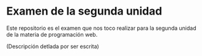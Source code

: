 # Examen de la segunda unidad
Este repositorio es el examen que nos toco realizar para la segunda unidad de la materia de programación web.

(Descripción detlada por ser escrita)